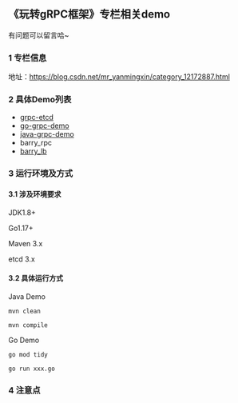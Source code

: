 ## 《玩转gRPC框架》专栏相关demo

有问题可以留言哈~

### 1 专栏信息

地址：https://blog.csdn.net/mr_yanmingxin/category_12172887.html

### 2 具体Demo列表

- [grpc-etcd](./grpc-etcd)
- [go-grpc-demo](./go-grpc-demo)
- [java-grpc-demo](./java-grpc-demo)
- barry_rpc
- [barry_lb](./barry_lb)

### 3 运行环境及方式

#### 3.1 涉及环境要求

JDK1.8+

Go1.17+

Maven 3.x

etcd 3.x

#### 3.2 具体运行方式

Java Demo

```shell
mvn clean 

mvn compile
```

Go Demo

```shell
go mod tidy 

go run xxx.go
```

### 4 注意点
